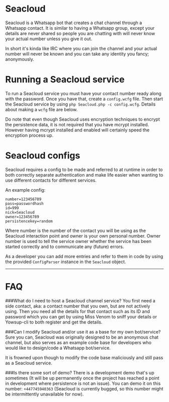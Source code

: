 Seacloud
========
Seacloud is a Whatsapp bot that creates a chat channel through a Whatsapp contact. It is similar to having a Whatsapp group, except your details are never shared so people you are chatting with will never know your actual number unless you give it out.

In short it's kinda like IRC where you can join the channel and your actual number will never be known and you can take any identity you fancy; anonymously.

Running a Seacloud service
==========================
To run a Seacloud service you must have your contact number ready along with the password. Once you have that, create a `config.wcfg` file. Then start the Seacloud service by using `php Seacloud.php -c config.wcfg`. Details about making a `wcfg` file are below.

Do note that even though Seacloud uses encryption techniques to encrypt the persistence data, it is not required that you have mcrypt installed. However having mcrypt installed and enabled will certainly speed the encryption process up.

Seacloud configs
================
Seacloud requires a config to be made and referred to at runtime in order to both correctly separate authentication and make life easier when wanting to use different contacts for different services.

An example config:
```
number=123456789
pass=passwordhash
id=999
nick=Seacloud
owner=123456789
persistencekey=random
```
Where number is the number of the contact you will be using as the Seacloud interaction point and owner is your own personal number. Owner number is used to tell the service owner whether the service has been started correctly and to communicate any (future) errors.

As a developer you can add more entries and refer to them in code by using the provided `ConfigParser` instance in the `Seacloud` object.

---
FAQ
===

###What do I need to host a Seacloud channel service?
You first need a side contact, aka: a contact number that you own, but are not actively using. Then you need all the details for that contact such as its ID and password which you can get by using Miss Venom to sniff your details or Yowsup-cli to both register and get the details.

###Can I modify Seacloud and/or use it as a base for my own bot/service?
Sure you can, Seacloud was originally designed to be an anonymous chat channel, but also serves as an example code base for developers who would like to design/code a Whatsapp bot/service.

It is frowned upon though to modify the code base maliciously and still pass as a Seacloud service.

###Is there some sort of demo?
There is a development demo that's up sometimes (It will be up permanently once the project has reached a point in development where persistence is not an issue). You can demo it on this number: `+447745940363` (Seacloud is currently bugged, so this number might be intermittently unavailable for now).
